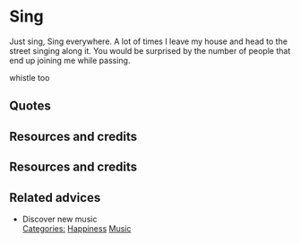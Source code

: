 # Sing

Just sing, Sing everywhere. A lot of times I leave my house and head to the street singing along it. You would be surprised by the number of people that end up joining me while passing.

whistle too
## Quotes

## Resources and credits

## Resources and credits

## Related advices

- Discover new music
<br/>[Categories:](../Categories/index.md) [Happiness](../Categories/Happiness.md) [Music](../Categories/Music.md)